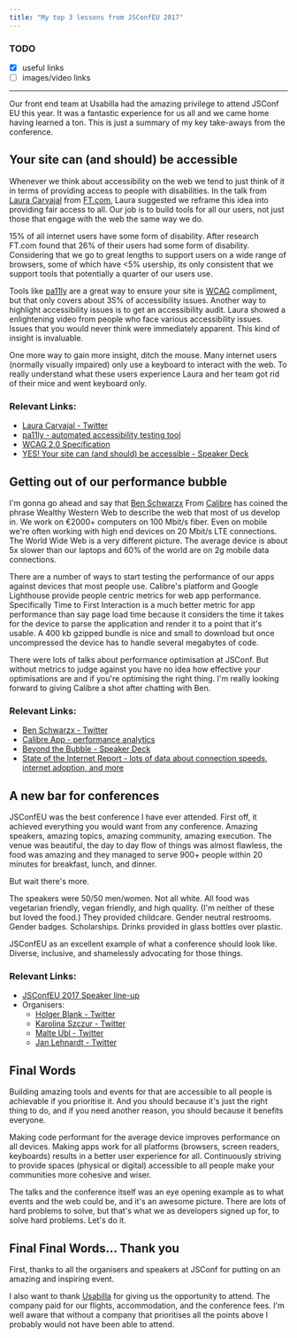```yaml
---
title: "My top 3 lessons from JSConfEU 2017"
---
```


### TODO
- [x] useful links
- [ ] images/video links

----

Our front end team at Usabilla had the amazing privilege to attend JSConf EU this year. It was a fantastic experience for us all and we came home having learned a ton. This is just a summary of my key take-aways from the conference. 

## Your site can (and should) be accessible

Whenever we think about accessibility on the web we tend to just think of it in terms of providing access to people with disabilities. In the talk from [Laura Carvajal](https://twitter.com/lc512k) from [FT.com](https://www.ft.com/), Laura suggested we reframe this idea into providing fair access to all. Our job is to build tools for all our users, not just those that engage with the web the same way we do. 

15% of all internet users have some form of disability. After research FT.com found that 26% of their users had some form of disability. Considering that we go to great lengths to support users on a wide range of browsers, some of which have <5% usership, its only consistent that we support tools that potentially a quarter of our users use. 

Tools like [pa11ly](https://www.npmjs.com/package/pa11y) are a great way to ensure your site is [WCAG](https://www.w3.org/TR/WCAG20/) compliment, but that only covers about 35% of accessibility issues. Another way to highlight accessibility issues is to get an accessibility audit. Laura showed a enlightening video from people who face various accessibility issues. Issues that you would never think were immediately apparent. This kind of insight is invaluable. 

One more way to gain more insight, ditch the mouse. Many internet users (normally visually impaired) only use a keyboard to interact with the web. To really understand what these users experience Laura and her team got rid of their mice and went keyboard only.

### Relevant Links:
* [Laura Carvajal - Twitter](https://twitter.com/lc512k)
* [pa11ly - automated accessibility testing tool](https://www.npmjs.com/package/pa11y)
* [WCAG 2.0 Specification](https://www.w3.org/TR/WCAG20/)
* [YES! Your site can (and should) be accessible - Speaker Deck](https://speakerdeck.com/lc512k/jsconfeu-2017-yes-your-site-can-and-should-be-accessible)

## Getting out of our performance bubble

I'm gonna go ahead and say that [Ben Schwarzx](https://twitter.com/benschwarz) From [Calibre](https://calibreapp.com/) has coined the phrase Wealthy Western Web to describe the web that most of us develop in. We work on €2000+ computers on 100 Mbit/s fiber. Even on mobile we're often working with high end devices on 20 Mbit/s LTE connections. The World Wide Web is a very different picture. The average device is about 5x slower than our laptops and 60% of the world are on 2g mobile data connections. 

There are a number of ways to start testing the performance of our apps against devices that most people use. Calibre's platform and Google Lighthouse provide people centric metrics for web app performance. Specifically Time to First Interaction is a much better metric for app performance than say page load time because it considers the time it takes for the device to parse the application and render it to a point that it's usable. A 400 kb gzipped bundle is nice and small to download but once uncompressed the device has to handle several megabytes of code. 

There were lots of talks about performance optimisation at JSConf. But without metrics to judge against you have no idea how effective your optimisations are and if you're optimising the right thing. I'm really looking forward to giving Calibre a shot after chatting with Ben. 

### Relevant Links:
* [Ben Schwarzx - Twitter](https://twitter.com/benschwarz)
* [Calibre App - performance analytics](https://calibreapp.com/)
* [Beyond the Bubble - Speaker Deck](https://speakerdeck.com/benschwarz/beyond-the-bubble)
* [State of the Internet Report - lots of data about connection speeds, internet adoption, and more](https://www.akamai.com/us/en/about/our-thinking/state-of-the-internet-report/)

## A new bar for conferences

JSConfEU was the best conference I have ever attended. First off, it achieved everything you would want from any conference. Amazing speakers, amazing topics, amazing community, amazing execution. The venue was beautiful, the day to day flow of things was almost flawless, the food was amazing and they managed to serve 900+ people within 20 minutes for breakfast, lunch, and dinner. 

But wait there's more.

The speakers were 50/50 men/women. Not all white. All food was vegetarian friendly, vegan friendly, and high quality. (I'm neither of these but loved the food.) They provided childcare. Gender neutral restrooms. Gender badges. Scholarships. Drinks provided in glass bottles over plastic.

JSConfEU as an excellent example of what a conference should look like. Diverse, inclusive, and shamelessly advocating for those things.

### Relevant Links:
* [JSConfEU 2017 Speaker line-up](http://2017.jsconf.eu/speakers/)
* Organisers:
  * [Holger Blank - Twitter](https://twitter.com/hblank) 
  * [Karolina Szczur - Twitter](https://twitter.com/fox)
  * [Malte Ubl - Twitter](https://twitter.com/cramforce)
  * [Jan Lehnardt - Twitter](https://twitter.com/janl)

## Final Words

Building amazing tools and events for that are accessible to all people is achievable if you prioritise it. And you should because it's just the right thing to do, and if you need another reason, you should because it benefits everyone. 

Making code performant for the average device improves performance on all devices. Making apps work for all platforms (browsers, screen readers, keyboards) results in a better user experience for all. Continuously striving to provide spaces (physical or digital) accessible to all people make your communities more cohesive and wiser. 

The talks and the conference itself was an eye opening example as to what events and the web could be, and it's an awesome picture. There are lots of hard problems to solve, but that's what we as developers signed up for, to solve hard problems. Let's do it. 

## Final Final Words… Thank you

First, thanks to all the organisers and speakers at JSConf for putting on an amazing and inspiring event.

I also want to thank [Usabilla](https://usabilla.com/) for giving us the opportunity to attend. The company paid for our flights, accommodation, and the conference fees. I'm well aware that without a company that prioritises all the points above I probably would not have been able to attend.
